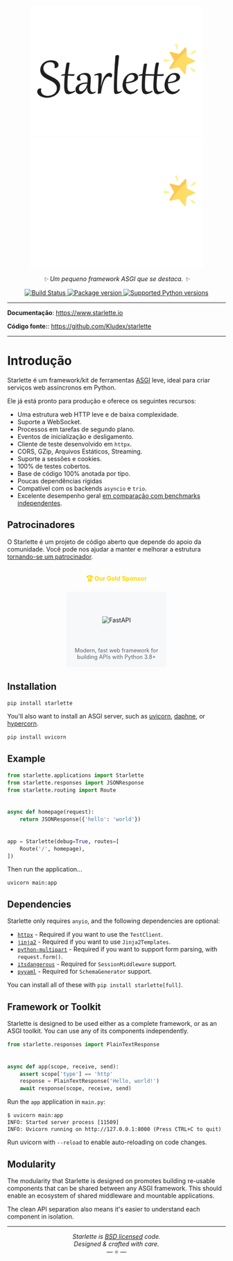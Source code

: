 <p align="center">
  <img width="400px" src="/img/starlette.svg#only-light" alt="starlette"/>
  <img width="400px" src="/img/starlette_dark.svg#only-dark" alt="starlette"/>
</p>
<p align="center">
    <em>✨ Um pequeno framework ASGI que se destaca. ✨</em>
</p>
<p align="center">
<a href="https://github.com/Kludex/starlette/actions">
    <img src="https://github.com/Kludex/starlette/workflows/Test%20Suite/badge.svg" alt="Build Status">
</a>
<a href="https://pypi.org/project/starlette/">
    <img src="https://badge.fury.io/py/starlette.svg" alt="Package version">
</a>
<a href="https://pypi.org/project/starlette" target="_blank">
    <img src="https://img.shields.io/pypi/pyversions/starlette.svg?color=%2334D058" alt="Supported Python versions">
</a>
</p>

---

**Documentação**: <a href="https://www.starlette.io/" target="_blank">https://www.starlette.io</a>

**Código fonte:**: <a href="https://github.com/Kludex/starlette" target="_blank">https://github.com/Kludex/starlette</a>

---

# Introdução

Starlette é um framework/kit de ferramentas [ASGI][asgi] leve,
ideal para criar serviços web assíncronos em Python.

Ele já está pronto para produção e oferece os seguintes recursos:

* Uma estrutura web HTTP leve e de baixa complexidade.
* Suporte a WebSocket.
* Processos em tarefas de segundo plano.
* Eventos de inicialização e desligamento.
* Cliente de teste desenvolvido em `httpx`.
* CORS, GZip, Arquivos Estáticos, Streaming.
* Suporte a sessões e cookies.
* 100% de testes cobertos.
* Base de código 100% anotada por tipo.
* Poucas dependências rígidas
* Compatível com os backends `asyncio` e `trio`.
* Excelente desempenho geral [em comparação com benchmarks independentes][techempower].


## Patrocinadores

O Starlette é um projeto de código aberto que depende do apoio da comunidade. Você pode nos ajudar a manter e melhorar a estrutura [tornando-se um patrocinador](sponsorship.md).

<div style="text-align: center; margin: 2rem 0;">
    <h4 style="color: #ffd700; margin-bottom: 1rem;">🏆 Our Gold Sponsor</h4>
    <a href="https://fastapi.tiangolo.com" style="text-decoration: none;">
        <div style="width: 200px; background: #f6f8fa; border-radius: 8px; padding: 1rem; text-align: center; margin: 0 auto;">
            <div style="height: 100px; display: flex; align-items: center; justify-content: center; margin-bottom: 0.75rem;">
                <img src="https://fastapi.tiangolo.com/img/logo-margin/logo-teal.png" alt="FastAPI" style="max-width: 100%; max-height: 100%; object-fit: contain;">
            </div>
            <p style="margin: 0; color: #57606a; font-size: 0.9em;">Modern, fast web framework for building APIs with Python 3.8+</p>
        </div>
    </a>
</div>



## Installation

```shell
pip install starlette
```

You'll also want to install an ASGI server, such as [uvicorn](https://www.uvicorn.org/), [daphne](https://github.com/django/daphne/), or [hypercorn](https://hypercorn.readthedocs.io/en/latest/).

```shell
pip install uvicorn
```

## Example

```python title="main.py"
from starlette.applications import Starlette
from starlette.responses import JSONResponse
from starlette.routing import Route


async def homepage(request):
    return JSONResponse({'hello': 'world'})


app = Starlette(debug=True, routes=[
    Route('/', homepage),
])
```

Then run the application...

```shell
uvicorn main:app
```

## Dependencies

Starlette only requires `anyio`, and the following dependencies are optional:

* [`httpx`][httpx] - Required if you want to use the `TestClient`.
* [`jinja2`][jinja2] - Required if you want to use `Jinja2Templates`.
* [`python-multipart`][python-multipart] - Required if you want to support form parsing, with `request.form()`.
* [`itsdangerous`][itsdangerous] - Required for `SessionMiddleware` support.
* [`pyyaml`][pyyaml] - Required for `SchemaGenerator` support.

You can install all of these with `pip install starlette[full]`.

## Framework or Toolkit

Starlette is designed to be used either as a complete framework, or as
an ASGI toolkit. You can use any of its components independently.

```python title="main.py"
from starlette.responses import PlainTextResponse


async def app(scope, receive, send):
    assert scope['type'] == 'http'
    response = PlainTextResponse('Hello, world!')
    await response(scope, receive, send)
```

Run the `app` application in `main.py`:

```shell
$ uvicorn main:app
INFO: Started server process [11509]
INFO: Uvicorn running on http://127.0.0.1:8000 (Press CTRL+C to quit)
```

Run uvicorn with `--reload` to enable auto-reloading on code changes.

## Modularity

The modularity that Starlette is designed on promotes building re-usable
components that can be shared between any ASGI framework. This should enable
an ecosystem of shared middleware and mountable applications.

The clean API separation also means it's easier to understand each component
in isolation.

---

<p align="center"><i>Starlette is <a href="https://github.com/Kludex/starlette/blob/main/LICENSE.md">BSD licensed</a> code.<br/>Designed & crafted with care.</i></br>&mdash; ⭐️ &mdash;</p>

[asgi]: https://asgi.readthedocs.io/en/latest/
[httpx]: https://www.python-httpx.org/
[jinja2]: https://jinja.palletsprojects.com/
[python-multipart]: https://multipart.fastapiexpert.com/
[itsdangerous]: https://itsdangerous.palletsprojects.com/
[sqlalchemy]: https://www.sqlalchemy.org
[pyyaml]: https://pyyaml.org/wiki/PyYAMLDocumentation
[techempower]: https://www.techempower.com/benchmarks/#hw=ph&test=fortune&l=zijzen-sf
